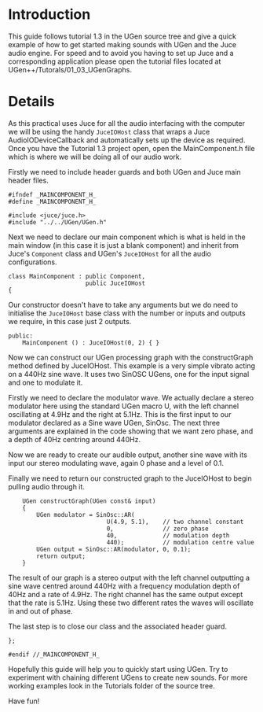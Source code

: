# Introduction #

This guide follows tutorial 1.3 in the UGen source tree and give a quick example of how to get started making sounds with UGen and the Juce audio engine. For speed and to avoid you having to set up Juce and a corresponding application please open the tutorial files located at UGen++/Tutorals/01\_03\_UGenGraphs.


# Details #

As this practical uses Juce for all the audio interfacing with the computer we will be using the handy `JuceIOHost` class that wraps a Juce AudioIODeviceCallback and automatically sets up the device as required. Once you have the Tutorial 1.3 project open, open the MainComponent.h file which is where we will be doing all of our audio work.

Firstly we need to include header guards and both UGen and Juce main header files.

```
#ifndef _MAINCOMPONENT_H_
#define _MAINCOMPONENT_H_

#include <juce/juce.h>
#include "../../UGen/UGen.h"
```

Next we need to declare our main component which is what is held in the main window (in this case it is just a blank component) and inherit from Juce's `Component` class and UGen's `JuceIOHost` for all the audio configurations.

```
class MainComponent : public Component,
                      public JuceIOHost
{	
```

Our constructor doesn't have to take any arguments but we do need to initialise the `JuceIOHost` base class with the number or inputs and outputs we require, in this case just 2 outputs.

```
public:
	MainComponent () : JuceIOHost(0, 2) { }	
```

Now we can construct our UGen processing graph with the constructGraph method defined by JuceIOHost. This example is a very simple vibrato acting on a 440Hz sine wave. It uses two SinOSC UGens, one for the input signal and one to modulate it.

Firstly we need to declare the modulator wave. We actually declare a stereo modulator here using the standard UGen macro U, with the left channel oscillating at 4.9Hz and the right at 5.1Hz. This is the first input to our modulator declared as a Sine wave UGen, SinOsc. The next three arguments are explained in the code showing that we want zero phase, and a depth of 40Hz centring around 440Hz.

Now we are ready to create our audible output, another sine wave with its input our stereo modulating wave, again 0 phase and a level of 0.1.

Finally we need to return our constructed graph to the JuceIOHost to begin pulling audio through it.

```
	UGen constructGraph(UGen const& input)
	{
		UGen modulator = SinOsc::AR(
							U(4.9, 5.1),	// two channel constant
							0,				// zero phase
							40,				// modulation depth
							440);			// modulation centre value
		UGen output = SinOsc::AR(modulator, 0, 0.1);
		return output;
	}
```

The result of our graph is a stereo output with the left channel outputting a sine wave centred around 440Hz with a frequency modulation depth of 40Hz and a rate of 4.9Hz. The right channel has the same output except that the rate is 5.1Hz. Using these two different rates the waves will oscillate in and out of phase.

The last step is to close our class and the associated header guard.

```
};

#endif //_MAINCOMPONENT_H_ 
```

Hopefully this guide will help you to quickly start using UGen. Try to experiment with chaining different UGens to create new sounds. For more working examples look in the Tutorials folder of the source tree.

Have fun!